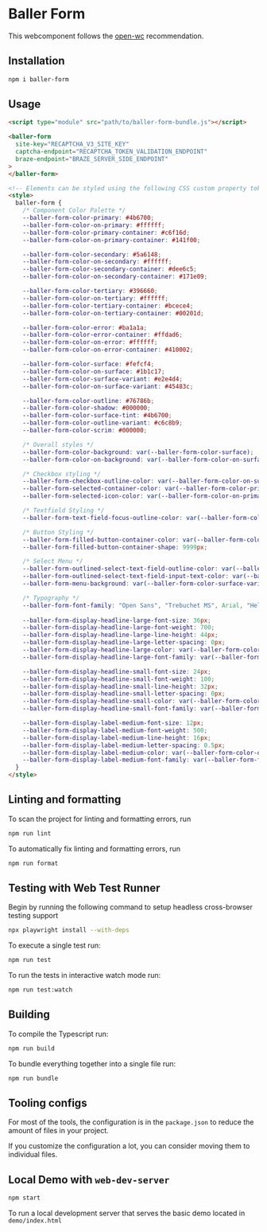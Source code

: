 # Baller Form

This webcomponent follows the [open-wc](https://github.com/open-wc/open-wc) recommendation.

## Installation

```bash
npm i baller-form
```

## Usage

```html
<script type="module" src="path/to/baller-form-bundle.js"></script>

<baller-form 
  site-key="RECAPTCHA_V3_SITE_KEY" 
  captcha-endpoint="RECAPTCHA_TOKEN_VALIDATION_ENDPOINT"
  braze-endpoint="BRAZE_SERVER_SIDE_ENDPOINT"
>
</baller-form>

<!-- Elements can be styled using the following CSS custom property tokens -->
<style>
  baller-form {
    /* Component Color Palette */
    --baller-form-color-primary: #4b6700;
    --baller-form-color-on-primary: #ffffff;
    --baller-form-color-primary-container: #c6f16d;
    --baller-form-color-on-primary-container: #141f00;

    --baller-form-color-secondary: #5a6148;
    --baller-form-color-on-secondary: #ffffff;
    --baller-form-color-secondary-container: #dee6c5;
    --baller-form-color-on-secondary-container: #171e09;

    --baller-form-color-tertiary: #396660;
    --baller-form-color-on-tertiary: #ffffff;
    --baller-form-color-tertiary-container: #bcece4;
    --baller-form-color-on-tertiary-container: #00201d;

    --baller-form-color-error: #ba1a1a;
    --baller-form-color-error-container: #ffdad6;
    --baller-form-color-on-error: #ffffff;
    --baller-form-color-on-error-container: #410002;

    --baller-form-color-surface: #fefcf4;
    --baller-form-color-on-surface: #1b1c17;
    --baller-form-color-surface-variant: #e2e4d4;
    --baller-form-color-on-surface-variant: #45483c;

    --baller-form-color-outline: #76786b;
    --baller-form-color-shadow: #000000;
    --baller-form-color-surface-tint: #4b6700;
    --baller-form-color-outline-variant: #c6c8b9;
    --baller-form-color-scrim: #000000;

    /* Overall styles */
    --baller-form-color-background: var(--baller-form-color-surface);
    --baller-form-color-on-background: var(--baller-form-color-on-surface);

    /* Checkbox styling */
    --baller-form-checkbox-outline-color: var(--baller-form-color-on-surface-variant);
    --baller-form-selected-container-color: var(--baller-form-color-primary);
    --baller-form-selected-icon-color: var(--baller-form-color-on-primary);

    /* Textfield Styling */
    --baller-form-text-field-focus-outline-color: var(--baller-form-color-primary);

    /* Button Styling */
    --baller-form-filled-button-container-color: var(--baller-form-color-primary);
    --baller-form-filled-button-container-shape: 9999px;

    /* Select Menu */
    --baller-form-outlined-select-text-field-outline-color: var(--baller-form-color-outline);
    --baller-form-outlined-select-text-field-input-text-color: var(--baller-form-color-on-surface);
    --baller-form-menu-background: var(--baller-form-color-surface-variant);

    /* Typography */
    --baller-form-font-family: "Open Sans", "Trebuchet MS", Arial, "Helvetica Neue", sans-serif;
    
    --baller-form-display-headline-large-font-size: 36px;
    --baller-form-display-headline-large-font-weight: 700;
    --baller-form-display-headline-large-line-height: 44px;
    --baller-form-display-headline-large-letter-spacing: 0px;
    --baller-form-display-headline-large-color: var(--baller-form-color-on-background);
    --baller-form-display-headline-large-font-family: var(--baller-form-font-family);

    --baller-form-display-headline-small-font-size: 24px;
    --baller-form-display-headline-small-font-weight: 100;
    --baller-form-display-headline-small-line-height: 32px;
    --baller-form-display-headline-small-letter-spacing: 0px;
    --baller-form-display-headline-small-color: var(--baller-form-color-secondary);
    --baller-form-display-headline-small-font-family: var(--baller-form-font-family);

    --baller-form-display-label-medium-font-size: 12px;
    --baller-form-display-label-medium-font-weight: 500;
    --baller-form-display-label-medium-line-height: 16px;
    --baller-form-display-label-medium-letter-spacing: 0.5px;
    --baller-form-display-label-medium-color: var(--baller-form-color-on-background);
    --baller-form-display-label-medium-font-family: var(--baller-form-font-family);
  }
</style>
```

## Linting and formatting

To scan the project for linting and formatting errors, run

```bash
npm run lint
```

To automatically fix linting and formatting errors, run

```bash
npm run format
```

## Testing with Web Test Runner

Begin by running the following command to setup headless cross-browser testing support

```bash
npx playwright install --with-deps
```

To execute a single test run:

```bash
npm run test
```

To run the tests in interactive watch mode run:

```bash
npm run test:watch
```

## Building

To compile the Typescript run:

```bash
npm run build
```

To bundle everything together into a single file run:

```bash
npm run bundle
```

## Tooling configs

For most of the tools, the configuration is in the `package.json` to reduce the amount of files in your project.

If you customize the configuration a lot, you can consider moving them to individual files.

## Local Demo with `web-dev-server`

```bash
npm start
```

To run a local development server that serves the basic demo located in `demo/index.html`
